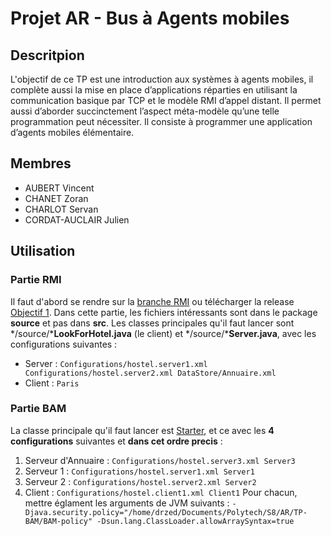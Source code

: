 # Projet AR - Bus à Agents mobiles

## Descritpion
L'objectif de ce TP est une introduction aux systèmes à agents mobiles, il complète aussi la mise en place d’applications réparties en utilisant la communication basique par TCP et le modèle RMI d’appel distant. Il permet aussi d’aborder succinctement l’aspect méta-modèle qu’une telle programmation peut nécessiter. Il consiste à programmer une application d’agents mobiles élémentaire.

## Membres
* AUBERT Vincent
* CHANET Zoran
* CHARLOT Servan
* CORDAT-AUCLAIR Julien

## Utilisation

### Partie RMI
Il faut d'abord se rendre sur la [branche RMI](https://github.com/Servan42/TP-BAM/tree/RMI) ou télécharger la release [Objectif 1](https://github.com/Servan42/TP-BAM/releases/tag/Objectif1).
Dans cette partie, les fichiers intéressants sont dans le package **source** et pas dans **src**.
Les classes principales qu'il faut lancer sont */source/***LookForHotel.java** (le client) et */source/***Server.java**, avec les configurations suivantes :
* Server : `Configurations/hostel.server1.xml Configurations/hostel.server2.xml DataStore/Annuaire.xml`
* Client : `Paris`

### Partie BAM
La classe principale qu'il faut lancer est [Starter](src/jus/aor/mobilagent/kernel/Starter.java), et ce avec les **4 configurations** suivantes et **dans cet ordre precis** :
1. Serveur d'Annuaire : `Configurations/hostel.server3.xml Server3` 
2. Serveur 1 : `Configurations/hostel.server1.xml Server1`
3. Serveur 2 : `Configurations/hostel.server2.xml Server2`
4. Client : `Configurations/hostel.client1.xml Client1`
Pour chacun, mettre églament les arguments de JVM suivants : `-Djava.security.policy="/home/drzed/Documents/Polytech/S8/AR/TP-BAM/BAM-policy" -Dsun.lang.ClassLoader.allowArraySyntax=true`